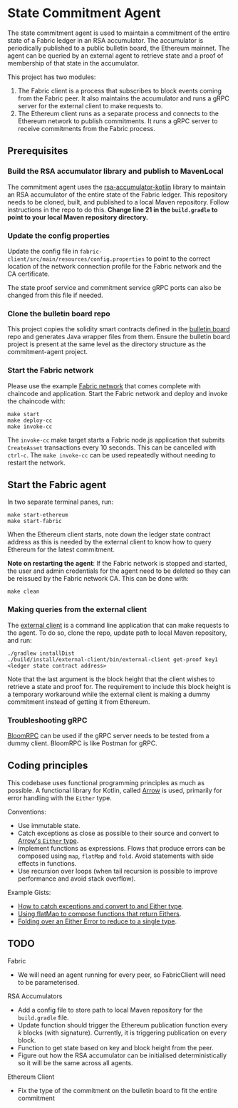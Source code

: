 # State Commitment Agent

The state commitment agent is used to maintain a commitment of the entire state
of a Fabric ledger in an RSA accumulator. The accumulator is periodically
published to a public bulletin board, the Ethereum mainnet. The agent can be
queried by an external agent to retrieve state and a proof of membership of that
state in the accumulator.

This project has two modules:

1. The Fabric client is a process that subscribes to block events coming from the Fabric
   peer. It also maintains the accumulator and runs a gRPC server for the
   external client to make requests to.
2. The Ethereum client runs as a separate process and connects to the Ethereum
   network to publish commitments. It runs a gRPC server to receive commitments
   from the Fabric process.

## Prerequisites

### Build the RSA accumulator library and publish to MavenLocal

The commitment agent uses the
[rsa-accumulator-kotlin](https://github.com/dlt-interoperability/rsa-accumulator-kotlin)
library to maintain an RSA accumulator of the entire state of the Fabric ledger.
This repository needs to be cloned, built, and published to a local Maven
repository. Follow instructions in the repo to do this. **Change line 21 in the
`build.gradle` to point to your local Maven repository directory.**

### Update the config properties

Update the config file in `fabric-client/src/main/resources/config.properties` to point to
the correct location of the network connection profile for the Fabric network and
the CA certificate.

The state proof service and commitment service gRPC ports can also be changed from this file if needed.

### Clone the bulletin board repo

This project copies the solidity smart contracts defined in the [bulletin
board](https://github.com/dlt-interoperability/bulletin-board) repo and
generates Java wrapper files from them. Ensure the bulletin board project is
present at the same level as the directory structure as the commitment-agent
project.

### Start the Fabric network

Please use the example [Fabric
network](https://github.com/dlt-interoperability/fabric-network) that comes
complete with chaincode and application. Start the Fabric network and deploy and
invoke the chaincode with:

```
make start
make deploy-cc
make invoke-cc
```

The `invoke-cc` make target starts a Fabric node.js application that submits
`CreateAsset` transactions every 10 seconds. This can be cancelled with
`ctrl-c`. The `make invoke-cc` can be used repeatedly without needing to
restart the network.

## Start the Fabric agent

In two separate terminal panes, run:

```
make start-ethereum
make start-fabric
```

When the Ethereum client starts, note down the ledger state contract address as
this is needed by the external client to know how to query Ethereum for the
latest commitment.

**Note on restarting the agent**: If the Fabric network is stopped and started,
the user and admin credentials for the agent need to be deleted so they can be
reissued by the Fabric network CA. This can be done with:

```
make clean
```

### Making queries from the external client

The [external client](https://github.com/dlt-interoperability/external-client)
is a command line application that can make requests to the agent. To do so,
clone the repo, update path to local Maven repository, and run:

```
./gradlew installDist
./build/install/external-client/bin/external-client get-proof key1 <ledger state contract address>
```

Note that the last argument is the block height that the client wishes to
retrieve a state and proof for. The requirement to include this block height is
a temporary workaround while the external client is making a dummy commitment
instead of getting it from Ethereum.

### Troubleshooting gRPC

[BloomRPC](https://github.com/uw-labs/bloomrpc) can be used if the gRPC server
needs to be tested from a dummy client. BloomRPC is like Postman for gRPC.

## Coding principles

This codebase uses functional programming principles as much as possible. A
functional library for Kotlin, called [Arrow](https://arrow-kt.io/docs/core/) is
used, primarily for error handling with the `Either` type.

Conventions:

- Use immutable state.
- Catch exceptions as close as possible to their source and convert to [Arrow's
  `Either`
  type](https://arrow-kt.io/docs/apidocs/arrow-core-data/arrow.core/-either/).
- Implement functions as expressions. Flows that produce errors can be composed
  using `map`, `flatMap` and `fold`. Avoid statements with side effects in functions.
- Use recursion over loops (when tail recursion is possible to improve performance and avoid stack overflow).

Example Gists:

- [How to catch exceptions and convert to and Either type](https://gist.github.com/airvin/79f1fb2a3821a9e5d227db3ee9561f42).
- [Using flatMap to compose functions that return Eithers](https://gist.github.com/airvin/3bfae1f3e622e466ba9072b53684555a).
- [Folding over an Either Error to reduce to a single type](https://gist.github.com/airvin/eabc99a9552a0573afd2dd9a13e75948).

## TODO

Fabric

- We will need an agent running for every peer, so FabricClient will need to be
  parameterised.

RSA Accumulators

- Add a config file to store path to local Maven repository for the
  `build.gradle` file.
- Update function should trigger the Ethereum publication function every _k_
  blocks (with signature). Currently, it is triggering publication on every
  block.
- Function to get state based on key and block height from the peer.
- Figure out how the RSA accumulator can be initialised deterministically so it
  will be the same across all agents.

Ethereum Client

- Fix the type of the commitment on the bulletin board to fit the entire commitment
